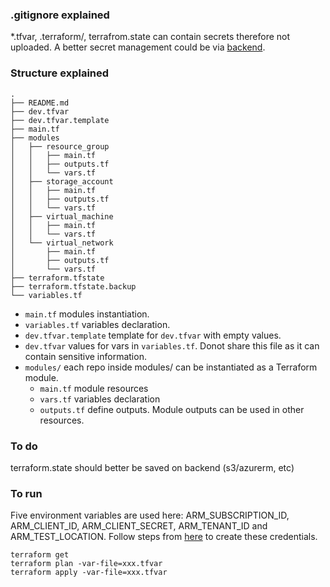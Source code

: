 ### .gitignore explained

*.tfvar, .terraform/, terrafrom.state can contain secrets therefore not uploaded. A better secret management could be via [backend](https://www.terraform.io/docs/backends/types/azurerm.html).


### Structure explained

```
.
├── README.md
├── dev.tfvar
├── dev.tfvar.template
├── main.tf
├── modules
│   ├── resource_group
│   │   ├── main.tf
│   │   ├── outputs.tf
│   │   └── vars.tf
│   ├── storage_account
│   │   ├── main.tf
│   │   ├── outputs.tf
│   │   └── vars.tf
│   ├── virtual_machine
│   │   ├── main.tf
│   │   └── vars.tf
│   └── virtual_network
│       ├── main.tf
│       ├── outputs.tf
│       └── vars.tf
├── terraform.tfstate
├── terraform.tfstate.backup
└── variables.tf
```

- `main.tf` modules instantiation.
- `variables.tf` variables declaration.
- `dev.tfvar.template` template for `dev.tfvar` with empty values.
- `dev.tfvar` values for vars in `variables.tf`. Donot share this file as it can contain sensitive information.
- `modules/` each repo inside modules/ can be instantiated as a Terraform module. 
  - `main.tf` module resources
  - `vars.tf` variables declaration
  - `outputs.tf` define outputs. Module outputs can be used in other resources.





### To do
terraform.state should better be saved on backend (s3/azurerm, etc)



### To run

Five environment variables are used here: ARM_SUBSCRIPTION_ID, ARM_CLIENT_ID, ARM_CLIENT_SECRET, ARM_TENANT_ID and ARM_TEST_LOCATION. Follow steps from [here](https://www.terraform.io/docs/providers/azurerm/authenticating_via_service_principal.html) to create these credentials.

`terraform get` \
`terraform plan -var-file=xxx.tfvar` \
`terraform apply -var-file=xxx.tfvar`